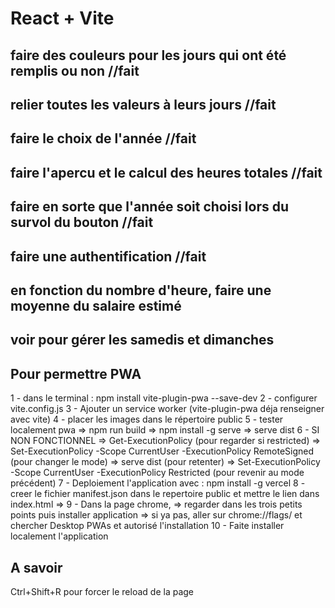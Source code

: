 # React + Vite

## faire des couleurs pour les jours qui ont été remplis ou non //fait
## relier toutes les valeurs à leurs jours  //fait
## faire le choix de l'année    //fait
## faire l'apercu et le calcul des heures totales   //fait
## faire en sorte que l'année soit choisi lors du survol du bouton  //fait
## faire une authentification //fait

## en fonction du nombre d'heure, faire une moyenne du salaire estimé
## voir pour gérer les samedis et dimanches


## Pour permettre PWA

1 - dans le terminal : npm install vite-plugin-pwa --save-dev
2 - configurer vite.config.js
3 - Ajouter un service worker (vite-plugin-pwa déja renseigner avec vite)
4 - placer les images dans le répertoire public
5 - tester localement pwa
    => npm run build
    => npm install -g serve
    => serve dist
6 - SI NON FONCTIONNEL
    => Get-ExecutionPolicy (pour regarder si restricted)
    => Set-ExecutionPolicy -Scope CurrentUser -ExecutionPolicy RemoteSigned (pour changer le mode)
    => serve dist (pour retenter)
    => Set-ExecutionPolicy -Scope CurrentUser -ExecutionPolicy Restricted (pour revenir au mode précédent)
7 - Deploiement l'application avec : npm install -g vercel
8 - creer le fichier manifest.json dans le repertoire public et mettre le lien dans index.html
    => <link rel="manifest" href="/manifest.json">
9 - Dans la page chrome, 
    => regarder dans les trois petits points puis installer application
    => si ya pas, aller sur chrome://flags/ et chercher Desktop PWAs et autorisé l'installation
10 - Faite installer localement l'application


## A savoir

Ctrl+Shift+R pour forcer le reload de la page